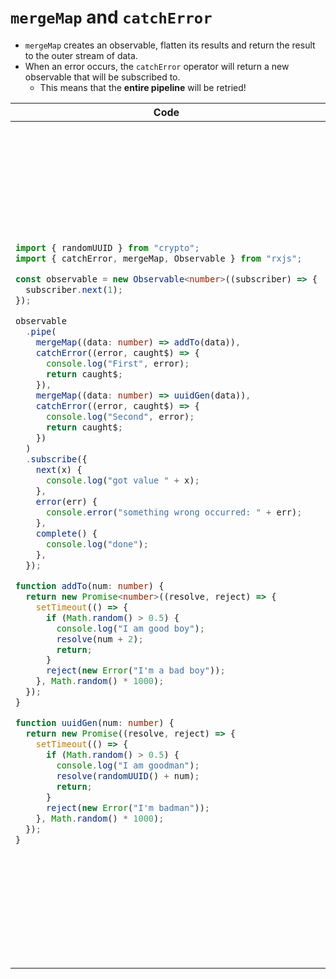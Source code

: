 # `mergeMap` and `catchError`

- `mergeMap` creates an observable, flatten its results and return the result to the outer stream of data.
- When an error occurs, the `catchError` operator will return a new observable that will be subscribed to.
  - This means that the **entire pipeline** will be retried!

<table>
<thead><tr><th>Code</th><th>Logs</th></tr></thead>
<tbody>
<tr><td>

```ts
import { randomUUID } from "crypto";
import { catchError, mergeMap, Observable } from "rxjs";

const observable = new Observable<number>((subscriber) => {
  subscriber.next(1);
});

observable
  .pipe(
    mergeMap((data: number) => addTo(data)),
    catchError((error, caught$) => {
      console.log("First", error);
      return caught$;
    }),
    mergeMap((data: number) => uuidGen(data)),
    catchError((error, caught$) => {
      console.log("Second", error);
      return caught$;
    })
  )
  .subscribe({
    next(x) {
      console.log("got value " + x);
    },
    error(err) {
      console.error("something wrong occurred: " + err);
    },
    complete() {
      console.log("done");
    },
  });

function addTo(num: number) {
  return new Promise<number>((resolve, reject) => {
    setTimeout(() => {
      if (Math.random() > 0.5) {
        console.log("I am good boy");
        resolve(num + 2);
        return;
      }
      reject(new Error("I'm a bad boy"));
    }, Math.random() * 1000);
  });
}

function uuidGen(num: number) {
  return new Promise((resolve, reject) => {
    setTimeout(() => {
      if (Math.random() > 0.5) {
        console.log("I am goodman");
        resolve(randomUUID() + num);
        return;
      }
      reject(new Error("I'm badman"));
    }, Math.random() * 1000);
  });
}
```

</td>
<td>
<table>
<tr>
  <th>First execution</th>
  <td>

```bash
First Error: I'm a bad boy
    at Timeout._onTimeout (/home/kasir/projects/er_inspection_data_service/a.ts:43:14)
    at listOnTimeout (node:internal/timers:594:17)
    at processTimers (node:internal/timers:529:7)
First Error: I'm a bad boy
    at Timeout._onTimeout (/home/kasir/projects/er_inspection_data_service/a.ts:43:14)
    at listOnTimeout (node:internal/timers:594:17)
    at processTimers (node:internal/timers:529:7)
First Error: I'm a bad boy
    at Timeout._onTimeout (/home/kasir/projects/er_inspection_data_service/a.ts:43:14)
    at listOnTimeout (node:internal/timers:594:17)
    at processTimers (node:internal/timers:529:7)
I am good boy
I am goodman
got value f42dc4dd-3059-4ea4-a227-040d9096c8f33
```

  </td>
</tr>
<tr>
  <th>Second execution</th>
  <td>

```bash
First Error: I'm a bad boy
    at Timeout._onTimeout (/home/kasir/projects/er_inspection_data_service/a.ts:43:14)
    at listOnTimeout (node:internal/timers:594:17)
    at processTimers (node:internal/timers:529:7)
I am good boy
Second Error: I'm badman
    at Timeout._onTimeout (/home/kasir/projects/er_inspection_data_service/a.ts:56:14)
    at listOnTimeout (node:internal/timers:594:17)
    at processTimers (node:internal/timers:529:7)
I am good boy
I am goodman
got value 9f6c8f71-834b-4697-bc87-cc4fe3473dd13
```

</td>
</tr>
</table>

# `mergeMap` and Errors

- When an exception arises our observable will jump to the error handler if we have one. And does not matter if this error is an sync or async error.

> [!CAUTION]
>
> This is not the case when we have an async or uncaught exception in one of the handlers, i.e. error there will crash your NodeJS app. So keep an eye on them. E.g. you can move `throw new Error("Failed to add");` in the next handler and see that it causes your NodeJS process to exit abruptly.

```ts
import { mergeMap, Observable } from "rxjs";

const observable = new Observable((observer) => {
  observer.next(1);
  observer.next(2);
  observer.next(3);
});

observable
  .pipe(
    mergeMap(() => test()),
    mergeMap(() => add())
  )
  .subscribe({
    complete: () => console.log("Completed"),
    error: (error) => console.log("My error handler", error),
    next: (value) => console.log(value),
  });

async function test() {
  await randomDelay();
  return "Tested";
}
async function add() {
  await randomDelay();
  throw new Error("Failed to add");
}
function randomDelay() {
  return new Promise((resolve) => setTimeout(resolve, Math.random() * 1000));
}
```
